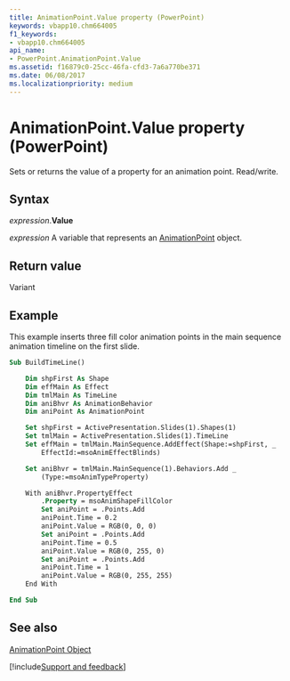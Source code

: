 ```yaml
---
title: AnimationPoint.Value property (PowerPoint)
keywords: vbapp10.chm664005
f1_keywords:
- vbapp10.chm664005
api_name:
- PowerPoint.AnimationPoint.Value
ms.assetid: f16879c0-25cc-46fa-cfd3-7a6a770be371
ms.date: 06/08/2017
ms.localizationpriority: medium
---
```



# AnimationPoint.Value property (PowerPoint)

Sets or returns the value of a property for an animation point. Read/write.


## Syntax

_expression_.**Value**

_expression_ A variable that represents an [AnimationPoint](PowerPoint.AnimationPoint.md) object.


## Return value

Variant


## Example

This example inserts three fill color animation points in the main sequence animation timeline on the first slide.


```vb
Sub BuildTimeLine()

    Dim shpFirst As Shape
    Dim effMain As Effect
    Dim tmlMain As TimeLine
    Dim aniBhvr As AnimationBehavior
    Dim aniPoint As AnimationPoint

    Set shpFirst = ActivePresentation.Slides(1).Shapes(1)
    Set tmlMain = ActivePresentation.Slides(1).TimeLine
    Set effMain = tmlMain.MainSequence.AddEffect(Shape:=shpFirst, _
        EffectId:=msoAnimEffectBlinds)

    Set aniBhvr = tmlMain.MainSequence(1).Behaviors.Add _
        (Type:=msoAnimTypeProperty)

    With aniBhvr.PropertyEffect
        .Property = msoAnimShapeFillColor
        Set aniPoint = .Points.Add
        aniPoint.Time = 0.2
        aniPoint.Value = RGB(0, 0, 0)
        Set aniPoint = .Points.Add
        aniPoint.Time = 0.5
        aniPoint.Value = RGB(0, 255, 0)
        Set aniPoint = .Points.Add
        aniPoint.Time = 1
        aniPoint.Value = RGB(0, 255, 255)
    End With

End Sub
```


## See also


[AnimationPoint Object](PowerPoint.AnimationPoint.md)

[!include[Support and feedback](~/includes/feedback-boilerplate.md)]